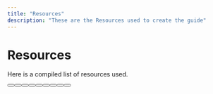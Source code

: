 ```yaml
---
title: "Resources"
description: "These are the Resources used to create the guide"
---
```


# Resources
Here is a compiled list of resources used.

<Button label="NGS Verification Data Storage" link="https://docs.google.com/spreadsheets/d/1h3gSISqcFIkZUiV_Z4thvFmycuTajw5-6V1Y36rx64w" margin="5px 0" />
<Button label="Slayer Cancel Timing Sheet" link="https://docs.google.com/spreadsheets/d/1761j0Antcs4j1L_GhnNsergUQOsinbQlMW3TDydQEms" margin="5px 0" />
<Button label="Deathcream's Sheet Pile" link="https://docs.google.com/spreadsheets/d/1brkmwBMJG1u-NthiE-ib6rjc1hJOpYDwWHPWSOgVJms0" margin="5px 0" />
<Button label="TheuberClips" link="https://x.com/TheuberClips" margin="5px 0" />
<Button label="ものさし" link="https://x.com/flowerint1034" margin="5px 0" />
<Button label="Arks-Visiphone" link="https://pso2na.arks-visiphone.com/wiki/Main_Page" margin="5px 0" />
<Button label="Arks-Layer" link="https://arks-layer.com/" margin="5px 0" />
<Button label="Kean’s answer to everthing PSO2" link="https://docs.google.com/document/d/16kqHk8AEKk7kHWrFUUi2QuxWBU_kiOJlVhgA85i_pgs/edit?tab=t.5incperky9id" margin="5px 0" />
<Button label="NGS Damage Calculator 3" link="https://docs.google.com/spreadsheets/d/1SgSmKVXDZet4F8Ot6-PsbUSUPHGe2eVChUVA9uS3g0k" margin="5px 0" />